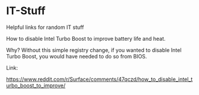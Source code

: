 # IT-Stuff
Helpful links for random IT stuff


How to disable Intel Turbo Boost to improve battery life and heat. 

Why? Without this simple registry change, if you wanted to disable Intel Turbo Boost, you would have needed to do so from BIOS.

Link:

https://www.reddit.com/r/Surface/comments/47qczd/how_to_disable_intel_turbo_boost_to_improve/
